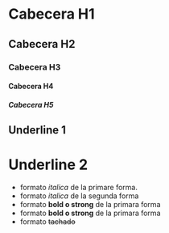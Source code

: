 # Cabecera H1

## Cabecera H2

### Cabecera H3

#### Cabecera H4

##### Cabecera H5

## Underline 1

# Underline 2

- formato _italica_ de la primare forma.
- formato _italica_ de la segunda forma
- formato **bold o strong** de la primara forma
- formato **bold o strong** de la primara forma
- formato ~~tachado~~
